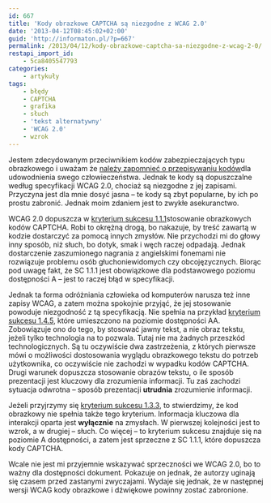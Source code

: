 ```yaml
---
id: 667
title: 'Kody obrazkowe CAPTCHA są niezgodne z WCAG 2.0'
date: '2013-04-12T08:45:02+02:00'
guid: 'http://informaton.pl/?p=667'
permalink: /2013/04/12/kody-obrazkowe-captcha-sa-niezgodne-z-wcag-2-0/
restapi_import_id:
    - 5ca8405547793
categories:
    - artykuły
tags:
    - błędy
    - CAPTCHA
    - grafika
    - słuch
    - 'tekst alternatywny'
    - 'WCAG 2.0'
    - wzrok
---
```


Jestem zdecydowanym przeciwnikiem kodów zabezpieczających typu obrazkowego i uważam że [należy zapomnieć o przepisywaniu kodów](http://informaton.pl/?p=143)dla udowodnienia swego człowieczeństwa. Jednak te kody są dopuszczalne według specyfikacji WCAG 2.0, chociaż są niezgodne z jej zapisami. Przyczyna jest dla mnie dosyć jasna – te kody są zbyt popularne, by ich po prostu zabronić. Jednak moim zdaniem jest to zwykłe asekuranctwo.

WCAG 2.0 dopuszcza w [kryterium sukcesu 1.1.1](http://informaton.pl/?p=19)stosowanie obrazkowych kodów CAPTCHA. Robi to okrężną drogą, bo nakazuje, by treść zawartą w kodzie dostarczyć za pomocą innych zmysłów. Nie przychodzi mi do głowy inny sposób, niż słuch, bo dotyk, smak i węch raczej odpadają. Jednak dostarczenie zaszumionego nagrania z angielskimi fonemami nie rozwiązuje problemu osób głuchoniewidomych czy obcojęzycznych. Biorąc pod uwagę fakt, że SC 1.1.1 jest obowiązkowe dla podstawowego poziomu dostępności A – jest to raczej błąd w specyfikacji.

Jednak ta forma odróżniania człowieka od komputerów narusza też inne zapisy WCAG, a zatem można spokojnie przyjąć, że jej stosowanie powoduje niezgodność z tą specyfikacją. Nie spełnia na przykład [kryterium sukcesu 1.4.5](http://informaton.pl/?p=150), które umieszczono na poziomie dostępności AA. Zobowiązuje ono do tego, by stosować jawny tekst, a nie obraz tekstu, jeżeli tylko technologia na to pozwala. Tutaj nie ma żadnych przeszkód technologicznych. Są tu oczywiście dwa zastrzeżenia, z których pierwsze mówi o możliwości dostosowania wyglądu obrazkowego tekstu do potrzeb użytkownika, co oczywiście nie zachodzi w wypadku kodów CAPTCHA. Drugi warunek dopuszcza stosowanie obrazów tekstu, o ile sposób prezentacji jest kluczowy dla zrozumienia informacji. Tu zaś zachodzi sytuacja odwrotna – sposób prezentacji **utrudnia** zrozumienie informacji.

Jeżeli przyjrzymy się [kryterium sukcesu 1.3.3](http://informaton.pl/?p=116), to stwierdzimy, że kod obrazkowy nie spełnia także tego kryterium. Informacja kluczowa dla interakcji oparta jest **wyłącznie** na zmysłach. W pierwszej kolejności jest to wzrok, a w drugiej – słuch. Co więcej – to kryterium sukcesu znajduje się na poziomie A dostępności, a zatem jest sprzeczne z SC 1.1.1, które dopuszcza kody CAPTCHA.

Wcale nie jest mi przyjemnie wskazywać sprzeczności we WCAG 2.0, bo to ważny dla dostępności dokument. Pokazuje on jednak, że autorzy uginają się czasem przed zastanymi zwyczajami. Wydaje się jednak, że w następnej wersji WCAG kody obrazkowe i dźwiękowe powinny zostać zabronione.
